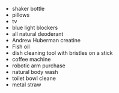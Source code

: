 - shaker bottle
- pillows
- tv
- blue light blockers
- all natural deoderant
- Andrew Huberman creatine
- Fish oil
- dish cleaning tool with bristles on a stick
- coffee machine
- robotic arm purchase
- natural body wash
- toilet bowl cleane
- metal straw